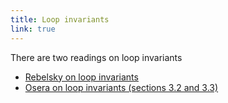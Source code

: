 ```yaml
---
title: Loop invariants
link: true
---
```

There are two readings on loop invariants

* [Rebelsky on loop invariants](../readings/loop-invariants)
* [Osera on loop invariants (sections 3.2 and 3.3)](https://www.cs.grinnell.edu/~rebelsky/Courses/CSC207/osera/chap03.pdf)

